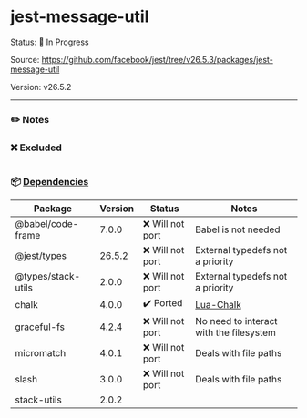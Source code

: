 # jest-message-util

 Status: :hammer: In Progress

 Source: https://github.com/facebook/jest/tree/v26.5.3/packages/jest-message-util

 Version: v26.5.2

 ---

 ### :pencil2: Notes

 ### :x: Excluded
 ```
 ```

 ### :package: [Dependencies](https://github.com/facebook/jest/blob/v26.5.3/packages/jest-message-util/package.json)
 | Package | Version | Status | Notes |
 | - | - | - | - |
 | @babel/code-frame | 7.0.0 | :x: Will not port | Babel is not needed |
 | @jest/types | 26.5.2 | :x: Will not port | External typedefs not a priority |
 | @types/stack-utils | 2.0.0 | :x: Will not port | External typedefs not a priority |
 | chalk | 4.0.0 | :heavy_check_mark: Ported | [Lua-Chalk](https://github.com/Roblox/lua-chalk) |
 | graceful-fs | 4.2.4 | :x: Will not port | No need to interact with the filesystem |
 | micromatch | 4.0.1 | :x: Will not port | Deals with file paths |
 | slash | 3.0.0 | :x: Will not port | Deals with file paths |
 | stack-utils | 2.0.2 | | |